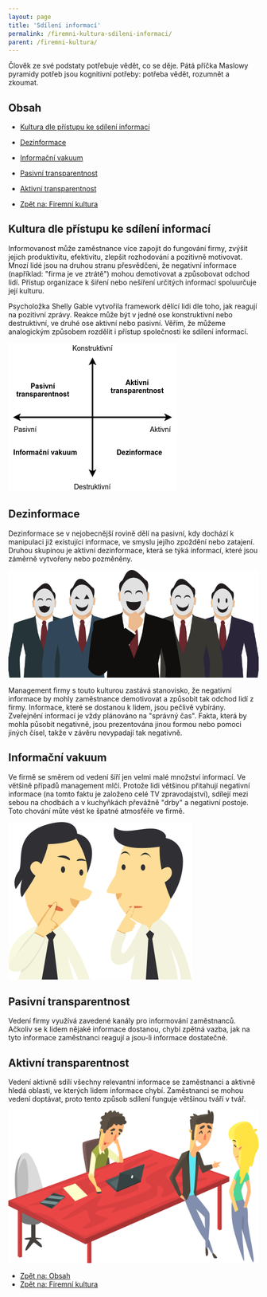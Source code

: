 ```yaml
---
layout: page
title: 'Sdílení informací'
permalink: /firemni-kultura-sdileni-informaci/
parent: /firemni-kultura/
---
```


Člověk ze své podstaty potřebuje vědět, co se děje. Pátá příčka Maslowy pyramidy potřeb jsou kognitivní
potřeby: potřeba vědět, rozumnět a zkoumat.

## Obsah

- [Kultura dle přístupu ke sdílení informací](#kultura-dle-přístupu-ke-sdílení-informací)
- [Dezinformace](#dezinformace)
- [Informační vakuum](#informační-vakuum)
- [Pasivní transparentnost](#pasivní-transparentnost)
- [Aktivní transparentnost](#aktivní-transparentnost)

- [Zpět na: Firemní kultura](/firemni-kultura/)

## Kultura dle přístupu ke sdílení informací

Informovanost může zaměstnance více zapojit do fungování firmy, zvýšit jejich produktivitu,
efektivitu, zlepšit rozhodování a pozitivně motivovat. Mnozí lidé jsou na druhou stranu přesvědčeni,
že negativní informace (například: "firma je ve ztrátě") mohou demotivovat a způsobovat odchod lidí.
Přístup organizace k šiření nebo nešíření určitých informací spoluurčuje její kulturu.

Psycholožka Shelly Gable vytvořila framework dělící lidi dle toho, jak reagují na pozitivní zprávy.
Reakce může být v jedné ose konstruktivní nebo destruktivní, ve druhé ose aktivní nebo pasivní.
Věřím, že můžeme analogickým způsobem rozdělit i přístup společnosti ke sdílení informací.

![Sdílení informací](/images/blog/sdileni-informaci.png)

## Dezinformace

Dezinformace se v nejobecnější rovině dělí na pasivní, kdy dochází k manipulaci již existující informace,
ve smyslu jejího zpoždění nebo zatajení. Druhou skupinou je aktivní dezinformace, která se týká informací,
které jsou záměrně vytvořeny nebo pozměněny.

![Dezinformace](/images/blog/dezinformace.png)

Management firmy s touto kulturou zastává stanovisko, že negativní informace by mohly zaměstnance demotivovat
a způsobit tak odchod lidí z firmy. Informace, které se dostanou k lidem, jsou pečlivě vybírány.
Zveřejnění informací je vždy plánováno na "správný čas". Fakta, která by mohla působit negativně, jsou prezentována
jinou formou nebo pomoci jiných čísel, takže v závěru nevypadají tak negativně.

## Informační vakuum

Ve firmě se směrem od vedení šíří jen velmi malé množství informací. Ve většině případů management mlčí.
Protože lidi většinou přitahují negativní informace (na tomto faktu je založeno celé TV zpravodajství),
sdílejí mezi sebou na chodbách a v kuchyňkách převážně "drby" a negativní postoje.
Toto chování můte vést ke špatné atmosféře ve firmě.

![Informační vakuum](/images/blog/informacni-vakuum.png)

## Pasivní transparentnost

Vedení firmy využívá zavedené kanály pro informování zaměstnanců. Ačkoliv se k lidem nějaké informace dostanou,
chybí zpětná vazba, jak na tyto informace zaměstnanci reagují a jsou-li informace dostatečné.

## Aktivní transparentnost

Vedení aktivně sdílí všechny relevantní informace se zaměstnanci a aktivně hledá oblasti, ve kterých
lidem informace chybí. Zaměstnanci se mohou vedení doptávat, proto tento způsob sdílení
funguje většinou tváří v tvář.

![Aktivní transparentnost](/images/blog/aktivni-transparentnost.png)

- [Zpět na: Obsah](/firemni-kultura-sdileni-informaci/#obsah)
- [Zpět na: Firemní kultura](/firemni-kultura/)
